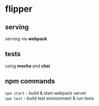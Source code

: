 # flipper

## serving
serving via __webpack__

## tests
using __mocha__ and __chai__

## npm commands
`npm start` - build & start webpack server  
`npm test` - build test environment & run tests